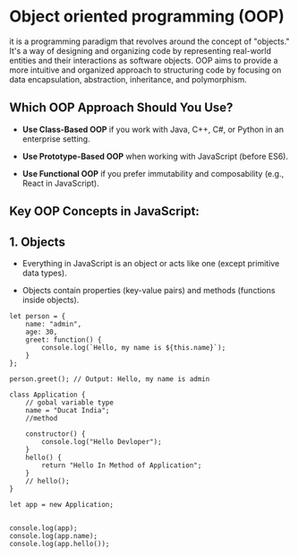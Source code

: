 # Object oriented programming (OOP)

it is a programming paradigm that revolves around the concept of "objects." It's a way of designing and organizing code by representing real-world entities and their interactions as software objects. OOP aims to provide a more intuitive and organized approach to structuring code by focusing on data encapsulation, abstraction, inheritance, and polymorphism.

## Which OOP Approach Should You Use?

- **Use Class-Based OOP** if you work with Java, C++, C#, or Python in an enterprise setting.

- **Use Prototype-Based OOP** when working with JavaScript (before ES6).

- **Use Functional OOP** if you prefer immutability and composability (e.g., React in JavaScript).

## Key OOP Concepts in JavaScript:

## 1. Objects

- Everything in JavaScript is an object or acts like one (except primitive data types).

- Objects contain properties (key-value pairs) and methods (functions inside objects).

```
let person = {
    name: "admin",
    age: 30,
    greet: function() {
        console.log(`Hello, my name is ${this.name}`);
    }
};

person.greet(); // Output: Hello, my name is admin
```

```
class Application {
    // gobal variable type
    name = "Ducat India";
    //method

    constructor() {
        console.log("Hello Devloper");
    }
    hello() {
        return "Hello In Method of Application";
    }
    // hello();
}

let app = new Application;


console.log(app);
console.log(app.name);
console.log(app.hello());

```


